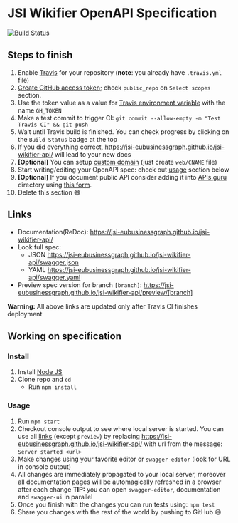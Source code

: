 # JSI Wikifier OpenAPI Specification
[![Build Status](https://travis-ci.org/JSI-EuBusinessGraph/jsi-wikifier-api.svg?branch=master)](https://travis-ci.org/JSI-EuBusinessGraph/jsi-wikifier-api)

## Steps to finish

1. Enable [Travis](https://docs.travis-ci.com/user/getting-started/#To-get-started-with-Travis-CI%3A) for your repository (**note**: you already have `.travis.yml` file)
2. [Create GitHub access token](https://help.github.com/articles/creating-an-access-token-for-command-line-use/); check `public_repo` on `Select scopes` section.
3. Use the token value as a value for [Travis environment variable](https://docs.travis-ci.com/user/environment-variables/#Defining-Variables-in-Repository-Settings) with the name `GH_TOKEN`
4. Make a test commit to trigger CI: `git commit --allow-empty -m "Test Travis CI" && git push`
5. Wait until Travis build is finished. You can check progress by clicking on the `Build Status` badge at the top
6. If you did everything correct, https://jsi-eubusinessgraph.github.io/jsi-wikifier-api/ will lead to your new docs
7. **[Optional]** You can setup [custom domain](https://help.github.com/articles/using-a-custom-domain-with-github-pages/) (just create `web/CNAME` file)
8. Start writing/editing your OpenAPI spec: check out [usage](#usage) section below
9. **[Optional]** If you document public API consider adding it into [APIs.guru](https://APIs.guru) directory using [this form](https://apis.guru/add-api/).
10. Delete this section :smile:

## Links

- Documentation(ReDoc): https://jsi-eubusinessgraph.github.io/jsi-wikifier-api/
- Look full spec:
    + JSON https://jsi-eubusinessgraph.github.io/jsi-wikifier-api/swagger.json
    + YAML https://jsi-eubusinessgraph.github.io/jsi-wikifier-api/swagger.yaml
- Preview spec version for branch `[branch]`: https://jsi-eubusinessgraph.github.io/jsi-wikifier-api/preview/[branch]

**Warning:** All above links are updated only after Travis CI finishes deployment

## Working on specification
### Install

1. Install [Node JS](https://nodejs.org/)
2. Clone repo and `cd`
    + Run `npm install`

### Usage

1. Run `npm start`
2. Checkout console output to see where local server is started. You can use all [links](#links) (except `preview`) by replacing https://jsi-eubusinessgraph.github.io/jsi-wikifier-api/ with url from the message: `Server started <url>`
3. Make changes using your favorite editor or `swagger-editor` (look for URL in console output)
4. All changes are immediately propagated to your local server, moreover all documentation pages will be automagically refreshed in a browser after each change
**TIP:** you can open `swagger-editor`, documentation and `swagger-ui` in parallel
5. Once you finish with the changes you can run tests using: `npm test`
6. Share you changes with the rest of the world by pushing to GitHub :smile:
